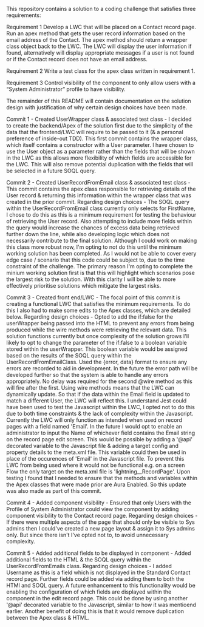 This repository contains a solution to a coding challenge that satisfies three requirements:

Requirement 1 Develop a LWC that will be placed on a Contact record page. Run an apex method that gets the user record information based on the email address of the Contact. The apex method should return a wrapper class object back to the LWC. The LWC will display the user information if found, alternatively will display appropriate messages if a user is not found or if the Contact record does not have an email address.

Requirement 2 Write a test class for the apex class written in requirement 1.

Requirement 3 Control visibility of the component to only allow users with a “System Administrator” profile to have visibility.

The remainder of this README will contain documentation on the solution design with justification of why certain design choices have been made.

Commit 1 - Created UserWrapper class & associated test class -
    I decided to create the backend/Apex of the solution first due to the simplicity of the data that the frontend/LWC will require to be passed to it (& a personal preference of inside-out TDD). 
    This first commit contains the wrapper class, which itself contains a constructor with a User parameter. I have chosen to use the User object as a parameter rather than the fields that will be shown in the LWC as this allows more flexibility of which fields are accessible for the LWC. This will also remove potential duplication with the fields that will be selected in a future SOQL query.

Commit 2 - Created UserRecordFromEmail class & associated test class -
    This commit contains the apex class responsible for retrieving details of the User record & returning this information within the wrapper class that was created in the prior commit. 
    Regarding design choices - 
        The SOQL query within the UserRecordFromEmail class currently only selects for FirstName, I chose to do this as this is a minimum requirement for testing the behaviour of retrieving the User record. Also attempting to include more fields within the query would increase the chances of excess data being retrieved further down the line, while also developing logic which does not necessarily contribute to the final solution. 
        Although I could work on making this class more robust now, I'm opting to not do this until the minimum working solution has been completed. As I would not be able to cover every edge case / scenario that this code could be subject to, due to the time constraint of the challenge. The primary reason I'm opting to complete the minium working solution first is that this will highlight which scenarios pose the largest risk to the solution. With this clarity I will be able to more effectively prioritise solutions which mitigate the largest risks. 

Commit 3 - Created front end/LWC -
    The focal point of this commit is creating a functional LWC that satisfies the minimum requirements. To do this I also had to make some edits to the Apex classes, which are detailed below.
    Regarding design choices -
        Opted to add the if:false for the userWrapper being passed into the HTML to prevent any errors from being produced while the wire methods were retrieving the relevant data. This solution functions currently but once complexity of the solution grows I'll likely to opt to change the parameter of the if:false to a boolean variable stored within the userWrapper. This boolean variable would be assigned based on the results of the SOQL query within the UserRecordFromEmailClass.
        Used the {error, data} format to ensure any errors are recorded to aid in development. In the future the error path will be developed further so that the system is able to handle any errors appropriately.
        No delay was required for the second @wire method as this will fire after the first.
        Using wire methods means that the LWC can dynamically update. So that if the data within the Email field is updated to match a different User, the LWC will reflect this.
        I understand Jest could have been used to test the Javascript within the LWC, I opted not to do this due to both time constraints & the lack of complexity within the Javascript.
        Currently the LWC will only function as intended when used on record pages with a field named 'Email'. In the future I would opt to enable an administrator to input the Name of whichever field contains the Email string on the record page edit screen. This would be possible by adding a '@api' decorated variable to the Javascript file & adding a target config and property details to the meta.xml file. This variable could then be used in place of the occurences of 'Email' in the Javascript file.
            To prevent this LWC from being used where it would not be functional e.g. on a screen Flow the only target on the meta.xml file is 'lightning__RecordPage'.
        Upon testing I found that I needed to ensure that the methods and variables within the Apex classes that were made prior are Aura Enabled. So this update was also made as part of this commit.

Commit 4 - Added component visibility -
    Ensured that only Users with the Profile of System Administrator could view the component by adding component visibility to the Contact record page. 
    Regarding design choices -
        If there were multiple aspects of the page that should only be visible to Sys admins then I could've created a new page layout & assign it to Sys admins only. But since there isn't I've opted not to, to avoid unnecessary complexity. 
        
Commit 5 - Added additional fields to be displayed in component -
    Added additional fields to the HTML & the SOQL query within the UserRecordFromEmails class.
    Regarding design choices -
        I added Username as this is a field which is not displayed in the Standard Contact record page.
        Further fields could be added via adding them to both the HTMl and SOQL query.
        A future enhancement to this functionality would be enabling the configuration of which fields are displayed within the component in the edit record page. This could be done by using another '@api' decorated variable to the Javascript, similar to how it was mentioend earlier. Another benefit of doing this is that it would remove duplication between the Apex class & HTML.
